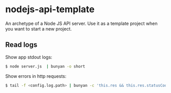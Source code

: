 nodejs-api-template
===================

An archetype of a Node JS API server. Use it as a template project when you want to start a new project.


## Read logs

Show app stdout logs:

```sh
$ node server.js  | bunyan -o short
```

Show errors in http requests:

```sh
$ tail -f <config.log.path> | bunyan -c 'this.res && this.res.statusCode >= 500'
```
